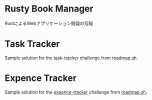 # Rusty Book Manager
RustによるWebアプリケーション開発の写経

# Task Tracker

Sample solution for the [task-tracker](https://roadmap.sh/projects/task-tracker) challenge from [roadmap.sh](https://roadmap.sh/).

# Expence Tracker

Sample solution for the [expence-tracker](https://roadmap.sh/projects/expense-tracker) challenge from [roadmap.sh](https://roadmap.sh/).